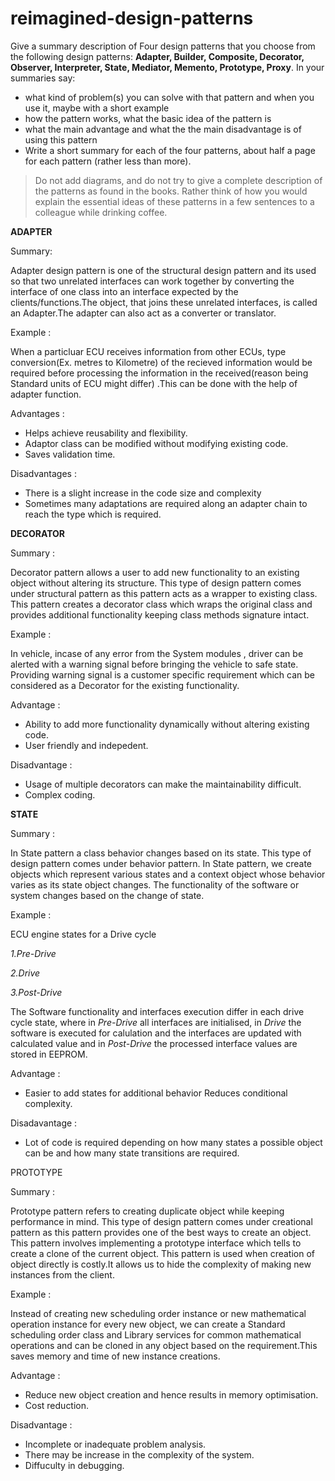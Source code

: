 # reimagined-design-patterns

Give a summary description of Four design patterns that you choose from the following design patterns: **Adapter,  Builder, Composite, Decorator, Observer, Interpreter, State, Mediator, Memento, Prototype, Proxy**. In your summaries say:

- what kind of problem(s) you can solve with that pattern and when you use it, maybe with a short example
- how the pattern works, what the basic idea of the pattern is
- what the main advantage and what the the main disadvantage is of using this pattern
- Write a short summary for each of the four patterns, about half a page for each pattern (rather less than more). 

> Do not add diagrams, and do not try to give a complete description of the patterns as found in the books. Rather think of how you would explain the essential ideas of these patterns in a few sentences to a colleague while drinking coffee.

**ADAPTER** 

Summary:

Adapter design pattern is one of the structural design pattern and its used so that two unrelated interfaces can work together by converting the interface of one class into an interface expected by the clients/functions.The object, that joins these unrelated interfaces, is called an Adapter.The adapter can also act as a converter or translator. 

Example :

When a particluar ECU receives information from other ECUs, type conversion(Ex. metres to Kilometre) of the recieved information would be required before processing the information in the received(reason being Standard units of ECU might differ) .This can be done with the help of adapter function.

Advantages :

- Helps achieve reusability and flexibility.
- Adaptor class can be modified without modifying existing code.
- Saves validation time.

Disadvantages :

- There is a slight increase in the code size and complexity
- Sometimes many adaptations are required along an adapter chain to reach the type which is required.


**DECORATOR**

Summary :

Decorator pattern allows a user to add new functionality to an existing object without altering its structure. This type of design pattern comes under structural pattern as this pattern acts as a wrapper to existing class.
This pattern creates a decorator class which wraps the original class and provides additional functionality keeping class methods signature intact.

Example :

In vehicle, incase of any error from the System modules , driver can be alerted with a warning signal before bringing the vehicle to safe state. Providing warning signal is a customer specific requirement which can be considered as a Decorator for the existing functionality.

Advantage :

- Ability to add more functionality dynamically without altering existing code.
- User friendly and indepedent.

Disadvantage :

- Usage of multiple decorators can make the maintainability difficult.
- Complex coding.

**STATE**

Summary :

In State pattern a class behavior changes based on its state. This type of design pattern comes under behavior pattern.
In State pattern, we create objects which represent various states and a context object whose behavior varies as its state object changes.
The functionality of the software or system changes based on the change of state.

Example :

ECU engine states for a Drive cycle

_1.Pre-Drive_

_2.Drive_

_3.Post-Drive_

The Software functionality and interfaces execution differ in each drive cycle state, where in _Pre-Drive_ all interfaces are initialised, in _Drive_ the software is executed for calulation and the interfaces are updated with calculated value and in _Post-Drive_ the processed interface values are stored in EEPROM.

Advantage :

-  Easier to add states for additional behavior Reduces conditional complexity.

Disadavantage :

- Lot of code is required depending on how many states a possible object can be and how many state transitions are required.

PROTOTYPE

Summary :

Prototype pattern refers to creating duplicate object while keeping performance in mind. This type of design pattern comes under creational pattern as this pattern provides one of the best ways to create an object.
This pattern involves implementing a prototype interface which tells to create a clone of the current object. This pattern is used when creation of object directly is costly.It allows us to hide the complexity of making new instances from the client.

Example :

Instead of creating  new scheduling order instance or new mathematical operation instance for every new object, we can create a Standard scheduling order class and Library services for common mathematical operations and can be cloned in any object based on the requirement.This saves memory and time of new instance creations.

Advantage :

- Reduce new object creation and hence results in memory optimisation.
- Cost reduction.

Disadvantage :

- Incomplete or inadequate problem analysis.
- There may be increase in the complexity of the system.
- Diffuculty in debugging.

